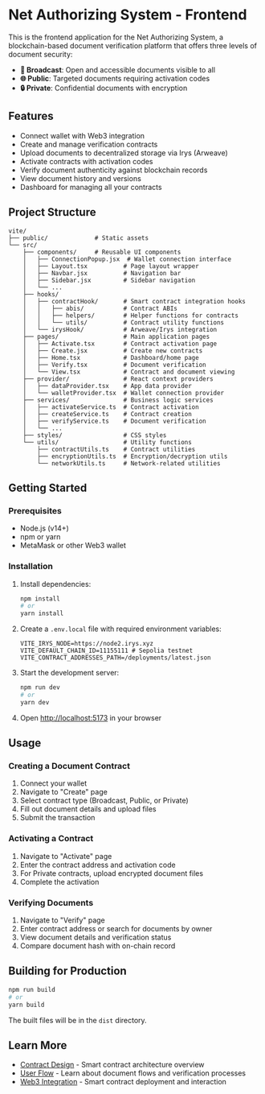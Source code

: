 # Net Authorizing System - Frontend

This is the frontend application for the Net Authorizing System, a blockchain-based document verification platform that offers three levels of document security:

- **📡 Broadcast**: Open and accessible documents visible to all
- **🌐 Public**: Targeted documents requiring activation codes
- **🔒 Private**: Confidential documents with encryption

## Features

- Connect wallet with Web3 integration
- Create and manage verification contracts
- Upload documents to decentralized storage via Irys (Arweave)
- Activate contracts with activation codes
- Verify document authenticity against blockchain records
- View document history and versions
- Dashboard for managing all your contracts

## Project Structure

```
vite/
├── public/             # Static assets
└── src/
    ├── components/     # Reusable UI components
    │   ├── ConnectionPopup.jsx  # Wallet connection interface
    │   ├── Layout.tsx          # Page layout wrapper
    │   ├── Navbar.jsx          # Navigation bar
    │   ├── Sidebar.jsx         # Sidebar navigation
    │   └── ...
    ├── hooks/
    │   ├── contractHook/       # Smart contract integration hooks
    │   │   ├── abis/           # Contract ABIs
    │   │   ├── helpers/        # Helper functions for contracts
    │   │   └── utils/          # Contract utility functions
    │   └── irysHook/           # Arweave/Irys integration
    ├── pages/                  # Main application pages
    │   ├── Activate.tsx        # Contract activation page
    │   ├── Create.jsx          # Create new contracts
    │   ├── Home.tsx            # Dashboard/home page
    │   ├── Verify.tsx          # Document verification
    │   └── View.tsx            # Contract and document viewing
    ├── provider/               # React context providers
    │   ├── dataProvider.tsx    # App data provider
    │   └── walletProvider.tsx  # Wallet connection provider
    ├── services/               # Business logic services
    │   ├── activateService.ts  # Contract activation
    │   ├── createService.ts    # Contract creation
    │   ├── verifyService.ts    # Document verification
    │   └── ...
    ├── styles/                 # CSS styles
    └── utils/                  # Utility functions
        ├── contractUtils.ts    # Contract utilities
        ├── encryptionUtils.ts  # Encryption/decryption utils
        └── networkUtils.ts     # Network-related utilities
```

## Getting Started

### Prerequisites

- Node.js (v14+)
- npm or yarn
- MetaMask or other Web3 wallet

### Installation

1. Install dependencies:
   ```bash
   npm install
   # or
   yarn install
   ```

2. Create a `.env.local` file with required environment variables:
   ```
   VITE_IRYS_NODE=https://node2.irys.xyz
   VITE_DEFAULT_CHAIN_ID=11155111 # Sepolia testnet
   VITE_CONTRACT_ADDRESSES_PATH=/deployments/latest.json
   ```

3. Start the development server:
   ```bash
   npm run dev
   # or
   yarn dev
   ```

4. Open [http://localhost:5173](http://localhost:5173) in your browser

## Usage

### Creating a Document Contract

1. Connect your wallet
2. Navigate to "Create" page
3. Select contract type (Broadcast, Public, or Private)
4. Fill out document details and upload files
5. Submit the transaction

### Activating a Contract

1. Navigate to "Activate" page
2. Enter the contract address and activation code
3. For Private contracts, upload encrypted document files
4. Complete the activation

### Verifying Documents

1. Navigate to "Verify" page
2. Enter contract address or search for documents by owner
3. View document details and verification status
4. Compare document hash with on-chain record

## Building for Production

```bash
npm run build
# or
yarn build
```

The built files will be in the `dist` directory.

## Learn More

- [Contract Design](../docs/ContractDesign.md) - Smart contract architecture overview
- [User Flow](../docs/UserFlow.md) - Learn about document flows and verification processes
- [Web3 Integration](../web3/README.md) - Smart contract deployment and interaction
